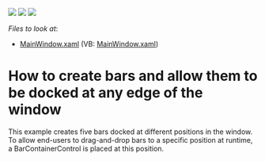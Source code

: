 <!-- default badges list -->
![](https://img.shields.io/endpoint?url=https://codecentral.devexpress.com/api/v1/VersionRange/128640859/14.2.5%2B)
[![](https://img.shields.io/badge/Open_in_DevExpress_Support_Center-FF7200?style=flat-square&logo=DevExpress&logoColor=white)](https://supportcenter.devexpress.com/ticket/details/T213016)
[![](https://img.shields.io/badge/📖_How_to_use_DevExpress_Examples-e9f6fc?style=flat-square)](https://docs.devexpress.com/GeneralInformation/403183)
<!-- default badges end -->
<!-- default file list -->
*Files to look at*:

* [MainWindow.xaml](./CS/CreateBars/MainWindow.xaml) (VB: [MainWindow.xaml](./VB/CreateBars/MainWindow.xaml))
<!-- default file list end -->
# How to create bars and allow them to be docked at any edge of the window


This example creates five bars docked at different positions in the window. To allow end-users to drag-and-drop bars to a specific position at runtime, a BarContainerControl is placed at this position.<br /><br />

<br/>


